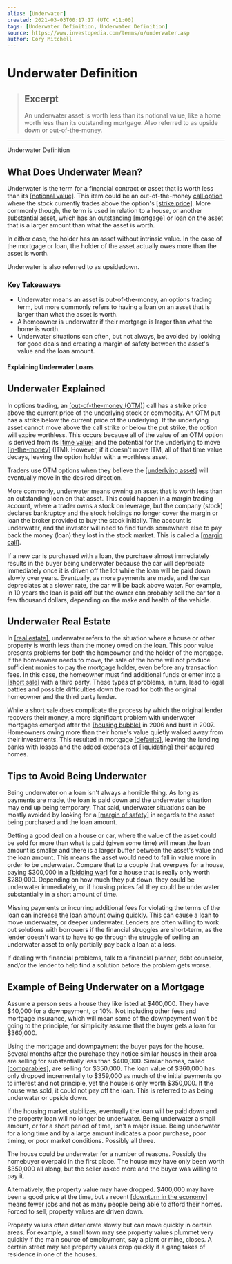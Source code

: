 ```yaml
---
alias: [Underwater]
created: 2021-03-03T00:17:17 (UTC +11:00)
tags: [Underwater Definition, Underwater Definition]
source: https://www.investopedia.com/terms/u/underwater.asp
author: Cory Mitchell
---
```


# Underwater Definition

> ## Excerpt
> An underwater asset is worth less than its notional value, like a home worth less than its outstanding mortgage. Also referred to as upside down or out-of-the-money.

---

Underwater Definition
## What Does Underwater Mean?

Underwater is the term for a financial contract or asset that is worth less than its [[notional value]](https://www.investopedia.com/terms/n/notionalvalue.asp). This item could be an out-of-the-money [call option](https://www.investopedia.com/terms/c/calloption.asp) where the stock currently trades above the option's [[strike price]](https://www.investopedia.com/terms/s/strikeprice.asp). More commonly though, the term is used in relation to a house, or another substantial asset, which has an outstanding [[mortgage]](https://www.investopedia.com/terms/m/mortgage.asp) or loan on the asset that is a larger amount than what the asset is worth.

In either case, the holder has an asset without intrinsic value. In the case of the mortgage or loan, the holder of the asset actually owes more than the asset is worth.

Underwater is also referred to as upsidedown.

### Key Takeaways

-   Underwater means an asset is out-of-the-money, an options trading term, but more commonly refers to having a loan on an asset that is larger than what the asset is worth.
-   A homeowner is underwater if their mortgage is larger than what the home is worth.
-   Underwater situations can often, but not always, be avoided by looking for good deals and creating a margin of safety between the asset's value and the loan amount.

#### Explaining Underwater Loans

## Underwater Explained

In options trading, an [[out-of-the-money (OTM)]](https://www.investopedia.com/terms/o/outofthemoney.asp) call has a strike price above the current price of the underlying stock or commodity. An OTM put has a strike below the current price of the underlying. If the underlying asset cannot move above the call strike or below the put strike, the option will expire worthless. This occurs because all of the value of an OTM option is derived from its [[time value]](https://www.investopedia.com/terms/t/timevalue.asp) and the potential for the underlying to move [[in-the-money]](https://www.investopedia.com/terms/i/inthemoney.asp) (ITM). However, if it doesn't move ITM, all of that time value decays, leaving the option holder with a worthless asset.

Traders use OTM options when they believe the [[underlying asset]](https://www.investopedia.com/terms/u/underlying-asset.asp) will eventually move in the desired direction.

More commonly, underwater means owning an asset that is worth less than an outstanding loan on that asset. This could happen in a margin trading account, where a trader owns a stock on leverage, but the company (stock) declares bankruptcy and the stock holdings no longer cover the margin or loan the broker provided to buy the stock initially. The account is underwater, and the investor will need to find funds somewhere else to pay back the money (loan) they lost in the stock market. This is called a [[margin call]](https://www.investopedia.com/terms/m/margincall.asp).

If a new car is purchased with a loan, the purchase almost immediately results in the buyer being underwater because the car will depreciate immediately once it is driven off the lot while the loan will be paid down slowly over years. Eventually, as more payments are made, and the car depreciates at a slower rate, the car will be back above water. For example, in 10 years the loan is paid off but the owner can probably sell the car for a few thousand dollars, depending on the make and health of the vehicle.

## Underwater Real Estate

In [[real estate]](https://www.investopedia.com/terms/r/realestate.asp), underwater refers to the situation where a house or other property is worth less than the money owed on the loan. This poor value presents problems for both the homeowner and the holder of the mortgage. If the homeowner needs to move, the sale of the home will not produce sufficient monies to pay the mortgage holder, even before any transaction fees. In this case, the homeowner must find additional funds or enter into a [[short sale]](https://www.investopedia.com/terms/r/real-estate-short-sale.asp) with a third party. These types of problems, in turn, lead to legal battles and possible difficulties down the road for both the original homeowner and the third party lender.

While a short sale does complicate the process by which the original lender recovers their money, a more significant problem with underwater mortgages emerged after the [[housing bubble]](https://www.investopedia.com/terms/h/housing_bubble.asp) in 2006 and bust in 2007. Homeowners owing more than their home's value quietly walked away from their investments. This resulted in mortgage [[defaults]](https://www.investopedia.com/terms/d/default2.asp), leaving the lending banks with losses and the added expenses of [[liquidating]](https://www.investopedia.com/terms/l/liquidate.asp) their acquired homes.

## Tips to Avoid Being Underwater

Being underwater on a loan isn't always a horrible thing. As long as payments are made, the loan is paid down and the underwater situation may end up being temporary. That said, underwater situations can be mostly avoided by looking for a [[margin of safety]](https://www.investopedia.com/terms/m/marginofsafety.asp) in regards to the asset being purchased and the loan amount.

Getting a good deal on a house or car, where the value of the asset could be sold for more than what is paid (given some time) will mean the loan amount is smaller and there is a larger buffer between the asset's value and the loan amount. This means the asset would need to fall in value more in order to be underwater. Compare that to a couple that overpays for a house, paying $300,000 in a [[bidding war]](https://www.investopedia.com/terms/b/bidding-war.asp) for a house that is really only worth $280,000. Depending on how much they put down, they could be underwater immediately, or if housing prices fall they could be underwater substantially in a short amount of time.

Missing payments or incurring additional fees for violating the terms of the loan can increase the loan amount owing quickly. This can cause a loan to move underwater, or deeper underwater. Lenders are often willing to work out solutions with borrowers if the financial struggles are short-term, as the lender doesn't want to have to go through the struggle of selling an underwater asset to only partially pay back a loan at a loss.

If dealing with financial problems, talk to a financial planner, debt counselor, and/or the lender to help find a solution before the problem gets worse.

## Example of Being Underwater on a Mortgage

Assume a person sees a house they like listed at $400,000. They have $40,000 for a downpayment, or 10%. Not including other fees and mortgage insurance, which will mean some of the downpayment won't be going to the principle, for simplicity assume that the buyer gets a loan for $360,000.

Using the mortgage and downpayment the buyer pays for the house. Several months after the purchase they notice similar houses in their area are selling for substantially less than $400,000. Similar homes, called [[comparables]](https://www.investopedia.com/terms/c/comparables.asp), are selling for $350,000. The loan value of $360,000 has only dropped incrementally to $359,000 as much of the initial payments go to interest and not principle, yet the house is only worth $350,000. If the house was sold, it could not pay off the loan. This is referred to as being underwater or upside down.

If the housing market stabilizes, eventually the loan will be paid down and the property loan will no longer be underwater. Being underwater a small amount, or for a short period of time, isn't a major issue. Being underwater for a long time and by a large amount indicates a poor purchase, poor timing, or poor market conditions. Possibly all three.

The house could be underwater for a number of reasons. Possibly the homebuyer overpaid in the first place. The house may have only been worth $350,000 all along, but the seller asked more and the buyer was willing to pay it.

Alternatively, the property value may have dropped. $400,000 may have been a good price at the time, but a recent [[downturn in the economy]](https://www.investopedia.com/terms/r/recession.asp) means fewer jobs and not as many people being able to afford their homes. Forced to sell, property values are driven down.

Property values often deteriorate slowly but can move quickly in certain areas. For example, a small town may see property values plummet very quickly if the main source of employment, say a plant or mine, closes. A certain street may see property values drop quickly if a gang takes of residence in one of the houses.
